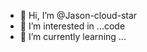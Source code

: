 - 👋 Hi, I’m @Jason-cloud-star
- 👀 I’m interested in ...code
- 🌱 I’m currently learning ...
<!---
Jason-cloud-star/Jason-cloud-star is a ✨ special ✨ repository because its `README.md` (this file) appears on your GitHub profile.
You can click the Preview link to take a look at your changes.
--->
